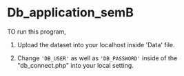 # Db_application_semB

TO run this program,
1. Upload the dataset into your localhost inside 'Data' file.

2. Change `'DB_USER'` as well as `'DB_PASSWORD'` inside of the "db_connect.php" into your local setting.


